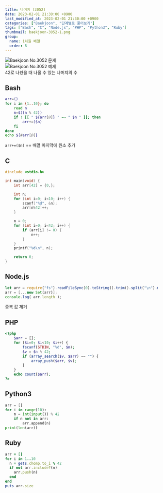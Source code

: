 ```yaml
---
title: 나머지 (3052)
date: 2023-02-01 21:30:00 +0900
last_modified_at: 2023-02-01 21:30:00 +0900
categories: ["Baekjoon", "단계별로 풀어보기"]
tags: ["Bash", "C", "Node.js", "PHP", "Python3", "Ruby"]
thumbnail: baekjoon-3052-1.png
group:
  name: 1차원 배열
  order: 8
---
```


![Baekjoon No.3052 문제](baekjoon-3052-1.png)  
![Baekjoon No.3052 예제](baekjoon-3052-2.png)  
42로 나눴을 때 나올 수 있는 나머지의 수

## Bash
```bash
arr=()
for i in {1..10}; do
	read n
	n=$((n % 42))
	if ! [[ " ${arr[@]} " =~ " $n " ]]; then
		arr+=($n)
	fi
done
echo ${#arr[@]}
```
`arr+=($n)` == 배열 마지막에 원소 추가

## C
```c
#include <stdio.h>

int main(void) {
	int arr[42] = {0,};

	int n;
	for (int i=0; i<10; i++) {
		scanf("%d", &n);
		arr[n%42]++;
	}

	n = 0;
	for (int i=0; i<42; i++) {
		if (arr[i] != 0) {
			n++;
		}
	}
	printf("%d\n", n);

	return 0;
}
```

## Node.js
```javascript
let arr = require("fs").readFileSync(0).toString().trim().split("\n").map(x => Number(x) % 42);
arr = [...new Set(arr)];
console.log( arr.length );
```
중복 값 제거

## PHP
```php
<?php
	$arr = [];
	for ($i=0; $i<10; $i++) {
		fscanf(STDIN, "%d", $n);
		$v = $n % 42;
		if (array_search($v, $arr) == "") {
			array_push($arr, $v);
		}
	}
	echo count($arr);
?>
```

## Python3
```python
arr = []
for i in range(10):
    n = int(input()) % 42
    if n not in arr:
        arr.append(n)
print(len(arr))
```

## Ruby
```ruby
arr = []
for i in 1..10
  n = gets.chomp.to_i % 42
  if not arr.include?(n)
    arr.push(n)
  end
end
puts arr.size
```
